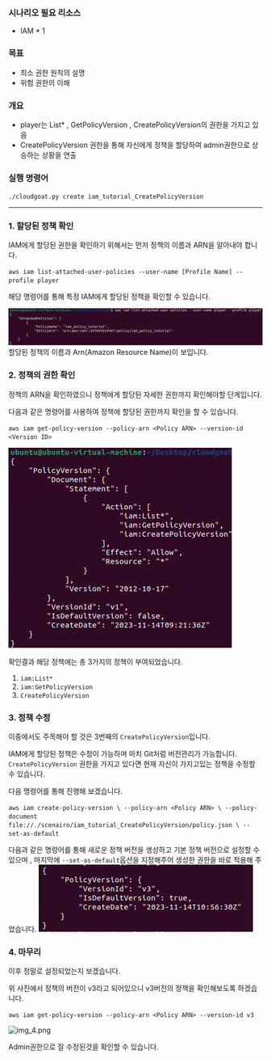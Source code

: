 ### 시나리오 필요 리소스

- IAM * 1

### 목표

- 최소 권한 원칙의 설명
- 위험 권한의 이해

### 개요

- player는 List* , GetPolicyVersion , CreatePolicyVersion의 권한을 가지고 있음
- CreatePolicyVersion 권한을 통해 자신에게 정책을 할당하여 admin권한으로 상승하는 상황을 연출

### 실행 명령어
`./cloudgoat.py create iam_tutorial_CreatePolicyVersion`

***

### 1. 할당된 정책 확인
IAM에게 할당된 권한을 확인하기 위해서는 먼저 정책의 이름과 ARN을 알아내야 합니다.

`aws iam list-attached-user-policies --user-name [Profile Name] --profile player`

해당 명령어를 통해 특정 IAM에게 할당된 정책을 확인할 수 있습니다.

![img_1.png](img_1.png)
할당된 정책의 이름과 Arn(Amazon Resource Name)이 보입니다.


### 2. 정책의 권한 확인
정책의 ARN을 확인하였으니 정책에게 할당된 자세한 권한까지 확인해야할 단계입니다.

다음과 같은 명령어를 사용하여 정책에 할당된 권한까지 확인을 할 수 있습니다.

`aws iam get-policy-version --policy-arn <Policy ARN> --version-id <Version ID>`

![img_2.png](img_2.png)

확인결과 해당 정책에는 총 3가지의 정책이 부여되었습니다.
1. `iam:List*`
2. `iam:GetPolicyVersion`
3. `CreatePolicyVersion`


### 3. 정책 수정
이중에서도 주목해야 할 것은 3번째의 `CreatePolicyVersion`입니다.

IAM에게 할당된 정책은 수정이 가능하며 마치 Git처럼 버전관리가 가능합니다. `CreatePolicyVersion` 권한을 가지고 있다면 현재 자신이 가지고있는 정책을 수정할 수 있습니다.

다음 명령어를 통해 진행해 보겠습니다.

`aws iam create-policy-version \
  --policy-arn <Policy ARN> \
  --policy-document file://./scenairo/iam_tutorial_CreatePolicyVersion/policy.json \
  --set-as-default
`

다음과 같은 명령어를 통해 새로운 정책 버전을 생성하고 기본 정책 버전으로 설정할 수 있으며
, 마지막에 `--set-as-default`옵션을 지정해주어 생성한 권한을 바로 적용해 주었습니다.
![img_3.png](img_3.png)


### 4. 마무리
이후 정말로 설정되었는지 보겠습니다.

위 사진에서 정책의 버전이 v3라고 되어있으니 v3버전의 정책을 확인해보도록 하겠습니다.

```aws iam get-policy-version --policy-arn <Policy ARN> --version-id v3```

![img_4.png](img_4.png)

Admin권한으로 잘 수정된것을 확인할 수 있습니다.


